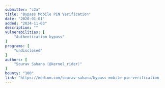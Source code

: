 ```yaml
---
submitter: "c2a"
title: "Bypass Mobile PIN Verification"
date: "2020-01-01"
added: "2024-11-03"
description: ""
vulnerabilities: [
    "Authentication bypass"
]
programs: [
    "undisclosed"
]
authors: [
    "Sourav Sahana (@kernel_rider)"
]
bounty: "100"
link: "https://medium.com/sourav-sahana/bypass-mobile-pin-verification-d2c571afa3aa"
---
```




